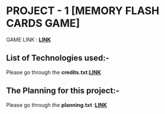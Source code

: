 # PROJECT - 1 [MEMORY FLASH CARDS GAME]

GAME LINK : [**LINK**](https://jayanth920.github.io/project-1/)

## List of Technologies used:-
 Please go through the **credits.txt**:[**LINK**](https://github.com/jayanth920/project-1/blob/main/files/credits.txt)
 
## The Planning for this project:-
 Please go through the **planning.txt** :[**LINK**](https://github.com/jayanth920/project-1/blob/main/files/planning.txt)
